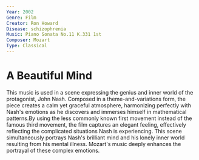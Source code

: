 ```yaml
---
Year: 2002
Genre: Film
Creator: Ron Howard
Disease: schizophrenia
Music: Piano Sonata No.11 K.331 1st
Composer: Mozart
Type: Classical
---
```


# A Beautiful Mind

This music is used in a scene expressing the genius and inner world of the protagonist, John Nash. Composed in a theme-and-variations form, the piece creates a calm yet graceful atmosphere, harmonizing perfectly with Nash's emotions as he discovers and immerses himself in mathematical patterns.By using the less commonly known first movement instead of the famous third movement, the film captures an elegant feeling, effectively reflecting the complicated situations Nash is experiencing.
This scene simultaneously portrays Nash's brilliant mind and his lonely inner world resulting from his mental illness. Mozart's music deeply enhances the portrayal of these complex emotions.
